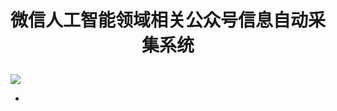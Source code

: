 # <p align="center">微信人工智能领域相关公众号信息自动采集系统</p>

![](https://img.shields.io/badge/python-3.7.2-green.svg)

- 